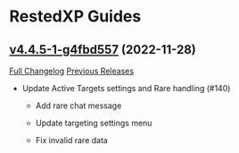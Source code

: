 # RestedXP Guides

## [v4.4.5-1-g4fbd557](https://github.com/RestedXP/RXPGuides/tree/4fbd5575e33a18d50876c31f38f569bf5c39d63d) (2022-11-28)
[Full Changelog](https://github.com/RestedXP/RXPGuides/compare/v4.4.5...4fbd5575e33a18d50876c31f38f569bf5c39d63d) [Previous Releases](https://github.com/RestedXP/RXPGuides/releases)

- Update Active Targets settings and Rare handling (#140)  
    * Add rare chat message  
    * Update targeting settings menu  
    * Fix invalid rare data  